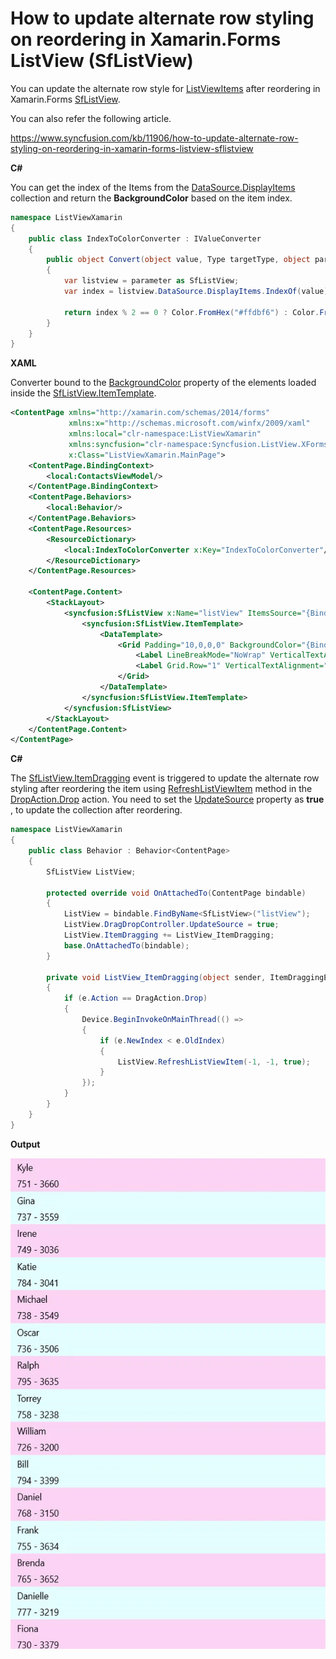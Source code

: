 # How to update alternate row styling on reordering in Xamarin.Forms ListView (SfListView)

You can update the alternate row style for [ListViewItems](https://help.syncfusion.com/cr/cref_files/xamarin/Syncfusion.SfListView.XForms~Syncfusion.ListView.XForms.ListViewItem.html) after reordering in Xamarin.Forms [SfListView](https://help.syncfusion.com/xamarin/listview/overview).

You can also refer the following article.

https://www.syncfusion.com/kb/11906/how-to-update-alternate-row-styling-on-reordering-in-xamarin-forms-listview-sflistview

**C#**

You can get the index of the Items from the [DataSource.DisplayItems](https://help.syncfusion.com/cr/cref_files/xamarin/Syncfusion.DataSource.Portable~Syncfusion.DataSource.DisplayItems.html) collection and return the **BackgroundColor** based on the item index.

``` c#
namespace ListViewXamarin 
{
    public class IndexToColorConverter : IValueConverter
    {
        public object Convert(object value, Type targetType, object parameter, CultureInfo culture)
        {
            var listview = parameter as SfListView;
            var index = listview.DataSource.DisplayItems.IndexOf(value);

            return index % 2 == 0 ? Color.FromHex("#ffdbf6") : Color.FromHex("#e2fcff");
        }
    }
}
```

**XAML**

Converter bound to the [BackgroundColor](https://docs.microsoft.com/en-us/dotnet/api/xamarin.forms.visualelement.backgroundcolor) property of the elements loaded inside the [SfListView.ItemTemplate](https://help.syncfusion.com/cr/cref_files/xamarin/Syncfusion.SfListView.XForms~Syncfusion.ListView.XForms.SfListView~ItemTemplate.html).

``` xml
<ContentPage xmlns="http://xamarin.com/schemas/2014/forms"
             xmlns:x="http://schemas.microsoft.com/winfx/2009/xaml"
             xmlns:local="clr-namespace:ListViewXamarin"
             xmlns:syncfusion="clr-namespace:Syncfusion.ListView.XForms;assembly=Syncfusion.SfListView.XForms"
             x:Class="ListViewXamarin.MainPage">
    <ContentPage.BindingContext>
        <local:ContactsViewModel/>
    </ContentPage.BindingContext>
    <ContentPage.Behaviors>
        <local:Behavior/>
    </ContentPage.Behaviors>
    <ContentPage.Resources>
        <ResourceDictionary>
            <local:IndexToColorConverter x:Key="IndexToColorConverter"/>
        </ResourceDictionary>
    </ContentPage.Resources>
    
    <ContentPage.Content>
        <StackLayout>
            <syncfusion:SfListView x:Name="listView" ItemsSource="{Binding ContactsInfo}" ItemSize="50" DragStartMode="OnHold">
                <syncfusion:SfListView.ItemTemplate>
                    <DataTemplate>
                        <Grid Padding="10,0,0,0" BackgroundColor="{Binding ., Converter={StaticResource IndexToColorConverter}, ConverterParameter={x:Reference Name=listView}}">
                            <Label LineBreakMode="NoWrap" VerticalTextAlignment="End" Text="{Binding ContactName}"/>
                            <Label Grid.Row="1" VerticalTextAlignment="Start" Text="{Binding ContactNumber}"/>
                        </Grid>
                    </DataTemplate>
                </syncfusion:SfListView.ItemTemplate>
            </syncfusion:SfListView>
        </StackLayout>
    </ContentPage.Content>
</ContentPage>
```

**C#**

The [SfListView.ItemDragging](https://help.syncfusion.com/cr/cref_files/xamarin/Syncfusion.SfListView.XForms~Syncfusion.ListView.XForms.SfListView~ItemDragging_EV.html) event is triggered to update the alternate row styling after reordering the item using [RefreshListViewItem](https://help.syncfusion.com/cr/cref_files/xamarin/Syncfusion.SfListView.XForms~Syncfusion.ListView.XForms.SfListView~RefreshListViewItem.html) method in the [DropAction.Drop](https://help.syncfusion.com/cr/cref_files/xamarin/Syncfusion.SfListView.XForms~Syncfusion.ListView.XForms.ItemDraggingEventArgs~Action.html) action. You need to set the [UpdateSource](https://help.syncfusion.com/cr/cref_files/xamarin/Syncfusion.SfListView.XForms~Syncfusion.ListView.XForms.DragDropController~UpdateSource.html) property as **true** , to update the collection after reordering.

``` c#
namespace ListViewXamarin
{
    public class Behavior : Behavior<ContentPage>
    {
        SfListView ListView;

        protected override void OnAttachedTo(ContentPage bindable)
        {
            ListView = bindable.FindByName<SfListView>("listView");
            ListView.DragDropController.UpdateSource = true;
            ListView.ItemDragging += ListView_ItemDragging;
            base.OnAttachedTo(bindable);
        }

        private void ListView_ItemDragging(object sender, ItemDraggingEventArgs e)
        {
            if (e.Action == DragAction.Drop)
            {
                Device.BeginInvokeOnMainThread(() =>
                {
                    if (e.NewIndex < e.OldIndex)
                    {
                        ListView.RefreshListViewItem(-1, -1, true);
                    }
                });
            }
        }
    }
}
```

**Output**

![AlternateRowStyleReOrdering](https://github.com/SyncfusionExamples/alternate-row-styling-on-reordering-listview-xamarin/blob/master/ScreenShot/AlternateRowStyleReOrdering.gif)

